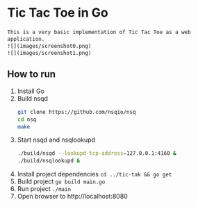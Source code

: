 # Tic Tac Toe in Go
	This is a very basic implementation of Tic Tac Toe as a web application.	
	![](images/screenshot0.png)
	![](images/screenshot1.png)
	
## How to run
1. Install Go
2. Build nsqd 
   ```bash
   git clone https://github.com/nsqio/nsq
   cd nsq
   make
   ```
3. Start nsqd and nsqlookupd
   ```bash
   ./build/nsqd --lookupd-tcp-address=127.0.0.1:4160 &
   ./build/nsqlookupd &
   ```
4. Install project dependencies ```cd ../tic-tak && go get```
5. Build project ```go build main.go```
6. Run project ```./main```
7. Open browser to http://localhost:8080

	
